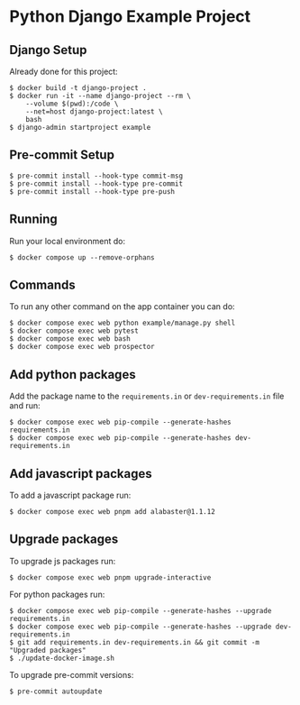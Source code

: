 # Python Django Example Project

## Django Setup

Already done for this project:

    $ docker build -t django-project .
    $ docker run -it --name django-project --rm \
        --volume $(pwd):/code \
        --net=host django-project:latest \
        bash
    $ django-admin startproject example

## Pre-commit Setup

    $ pre-commit install --hook-type commit-msg
    $ pre-commit install --hook-type pre-commit
    $ pre-commit install --hook-type pre-push

## Running

Run your local environment do:

    $ docker compose up --remove-orphans

## Commands

To run any other command on the app container you can do:

    $ docker compose exec web python example/manage.py shell
    $ docker compose exec web pytest
    $ docker compose exec web bash
    $ docker compose exec web prospector


## Add python packages

Add the package name to the `requirements.in` or `dev-requirements.in` file and run:

    $ docker compose exec web pip-compile --generate-hashes requirements.in
    $ docker compose exec web pip-compile --generate-hashes dev-requirements.in


## Add javascript packages

To add a javascript package run:

    $ docker compose exec web pnpm add alabaster@1.1.12


## Upgrade packages

To upgrade js packages run:

    $ docker compose exec web pnpm upgrade-interactive

For python packages run:

    $ docker compose exec web pip-compile --generate-hashes --upgrade requirements.in
    $ docker compose exec web pip-compile --generate-hashes --upgrade dev-requirements.in
    $ git add requirements.in dev-requirements.in && git commit -m "Upgraded packages"
    $ ./update-docker-image.sh

To upgrade pre-commit versions:

    $ pre-commit autoupdate
